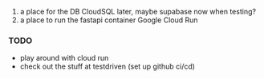 1. a place for the DB
   CloudSQL later, maybe supabase now when testing?
2. a place to run the fastapi container
   Google Cloud Run

### TODO

- play around with cloud run
- check out the stuff at testdriven (set up github ci/cd)
